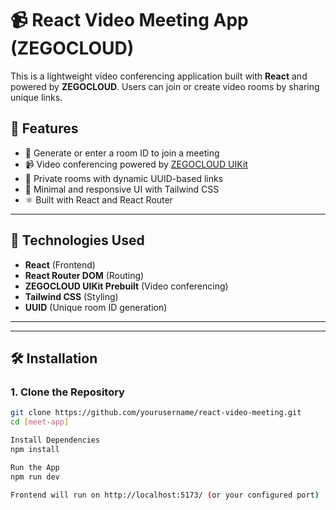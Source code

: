 # 📹 React Video Meeting App (ZEGOCLOUD)

This is a lightweight video conferencing application built with **React** and powered by **ZEGOCLOUD**. Users can join or create video rooms by sharing unique links.

## 🚀 Features

- 🔗 Generate or enter a room ID to join a meeting
- 📹 Video conferencing powered by [ZEGOCLOUD UIKit](https://docs.zegocloud.com/)
- 🔐 Private rooms with dynamic UUID-based links
- 🧼 Minimal and responsive UI with Tailwind CSS
- ⚛️ Built with React and React Router

---

## 🧰 Technologies Used

- **React** (Frontend)
- **React Router DOM** (Routing)
- **ZEGOCLOUD UIKit Prebuilt** (Video conferencing)
- **Tailwind CSS** (Styling)
- **UUID** (Unique room ID generation)

---



---

## 🛠️ Installation

### 1. Clone the Repository

```bash
git clone https://github.com/yourusername/react-video-meeting.git
cd [meet-app]

Install Dependencies
npm install

Run the App
npm run dev

Frontend will run on http://localhost:5173/ (or your configured port)


